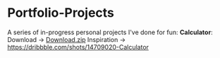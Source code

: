 # Portfolio-Projects
A series of in-progress personal projects I've done for fun: 
**Calculator**: 
Download -> [Download.zip](https://github.com/sddiaz/Portfolio-Projects/files/9586238/Download.zip)
Inspiration -> https://dribbble.com/shots/14709020-Calculator
